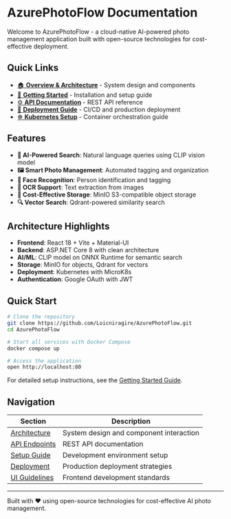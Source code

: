 # AzurePhotoFlow Documentation

Welcome to AzurePhotoFlow - a cloud-native AI-powered photo management application built with open-source technologies for cost-effective deployment.

## Quick Links

- [🏠 **Overview & Architecture**](architecture.md) - System design and components
- [🚀 **Getting Started**](../README.md) - Installation and setup guide
- [⚙️ **API Documentation**](api_endpoints.md) - REST API reference
- [🐳 **Deployment Guide**](CICD_DEPLOYMENT.md) - CI/CD and production deployment
- [☸️ **Kubernetes Setup**](CLUSTER_PREPARATION.md) - Container orchestration guide

## Features

- **🤖 AI-Powered Search**: Natural language queries using CLIP vision model
- **🖼️ Smart Photo Management**: Automated tagging and organization
- **👥 Face Recognition**: Person identification and tagging
- **📝 OCR Support**: Text extraction from images
- **💾 Cost-Effective Storage**: MinIO S3-compatible object storage
- **🔍 Vector Search**: Qdrant-powered similarity search

## Architecture Highlights

- **Frontend**: React 18 + Vite + Material-UI
- **Backend**: ASP.NET Core 8 with clean architecture
- **AI/ML**: CLIP model on ONNX Runtime for semantic search
- **Storage**: MinIO for objects, Qdrant for vectors
- **Deployment**: Kubernetes with MicroK8s
- **Authentication**: Google OAuth with JWT

## Quick Start

```bash
# Clone the repository
git clone https://github.com/Loicniragire/AzurePhotoFlow.git
cd AzurePhotoFlow

# Start all services with Docker Compose
docker compose up

# Access the application
open http://localhost:80
```

For detailed setup instructions, see the [Getting Started Guide](../README.md).

## Navigation

| Section | Description |
|---------|-------------|
| [Architecture](architecture.md) | System design and component interaction |
| [API Endpoints](api_endpoints.md) | REST API documentation |
| [Setup Guide](setup.md) | Development environment setup |
| [Deployment](CICD_DEPLOYMENT.md) | Production deployment strategies |
| [UI Guidelines](ui_guidelines.md) | Frontend development standards |

---

Built with ❤️ using open-source technologies for cost-effective AI photo management.
